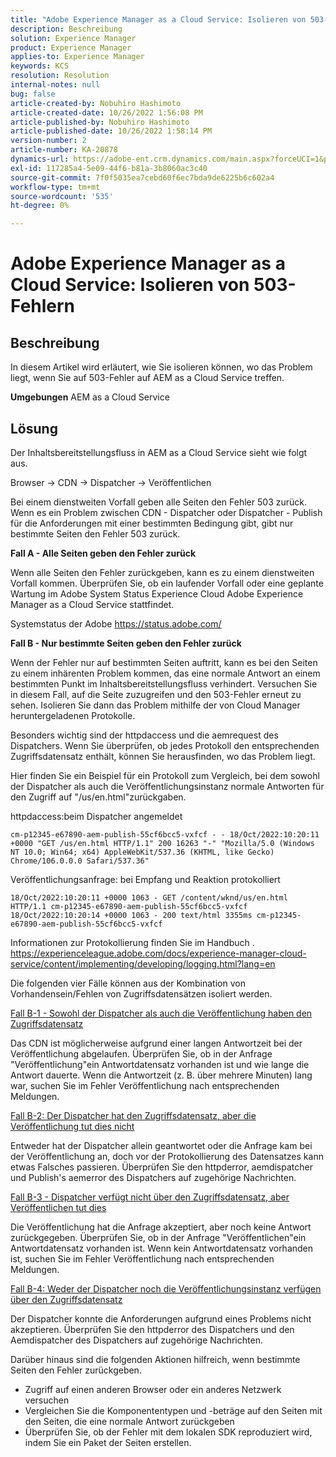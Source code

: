 ```yaml
---
title: "Adobe Experience Manager as a Cloud Service: Isolieren von 503-Fehlern"
description: Beschreibung
solution: Experience Manager
product: Experience Manager
applies-to: Experience Manager
keywords: KCS
resolution: Resolution
internal-notes: null
bug: false
article-created-by: Nobuhiro Hashimoto
article-created-date: 10/26/2022 1:56:08 PM
article-published-by: Nobuhiro Hashimoto
article-published-date: 10/26/2022 1:58:14 PM
version-number: 2
article-number: KA-20878
dynamics-url: https://adobe-ent.crm.dynamics.com/main.aspx?forceUCI=1&pagetype=entityrecord&etn=knowledgearticle&id=705a2aeb-3555-ed11-bba2-6045bd006b4b
exl-id: 117285a4-5e09-44f6-b81a-3b8060ac3c40
source-git-commit: 7f0f5035ea7cebd60f6ec7bda9de6225b6c602a4
workflow-type: tm+mt
source-wordcount: '535'
ht-degree: 0%

---
```


# Adobe Experience Manager as a Cloud Service: Isolieren von 503-Fehlern

## Beschreibung


In diesem Artikel wird erläutert, wie Sie isolieren können, wo das Problem liegt, wenn Sie auf 503-Fehler auf AEM as a Cloud Service treffen.

<b>Umgebungen</b>
AEM as a Cloud Service


## Lösung


Der Inhaltsbereitstellungsfluss in AEM as a Cloud Service sieht wie folgt aus.

Browser -> CDN -> Dispatcher -> Veröffentlichen

Bei einem dienstweiten Vorfall geben alle Seiten den Fehler 503 zurück. Wenn es ein Problem zwischen CDN - Dispatcher oder Dispatcher - Publish für die Anforderungen mit einer bestimmten Bedingung gibt, gibt nur bestimmte Seiten den Fehler 503 zurück.



<b>Fall A - Alle Seiten geben den Fehler zurück</b>

Wenn alle Seiten den Fehler zurückgeben, kann es zu einem dienstweiten Vorfall kommen. Überprüfen Sie, ob ein laufender Vorfall oder eine geplante Wartung im Adobe System Status Experience Cloud Adobe Experience Manager as a Cloud Service stattfindet.

Systemstatus der Adobe https://status.adobe.com/



<b>Fall B - Nur bestimmte Seiten geben den Fehler zurück</b>

Wenn der Fehler nur auf bestimmten Seiten auftritt, kann es bei den Seiten zu einem inhärenten Problem kommen, das eine normale Antwort an einem bestimmten Punkt im Inhaltsbereitstellungsfluss verhindert. Versuchen Sie in diesem Fall, auf die Seite zuzugreifen und den 503-Fehler erneut zu sehen. Isolieren Sie dann das Problem mithilfe der von Cloud Manager heruntergeladenen Protokolle.

Besonders wichtig sind der httpdaccess und die aemrequest des Dispatchers. Wenn Sie überprüfen, ob jedes Protokoll den entsprechenden Zugriffsdatensatz enthält, können Sie herausfinden, wo das Problem liegt.

Hier finden Sie ein Beispiel für ein Protokoll zum Vergleich, bei dem sowohl der Dispatcher als auch die Veröffentlichungsinstanz normale Antworten für den Zugriff auf &quot;/us/en.html&quot;zurückgaben.

httpdaccess:beim Dispatcher angemeldet


```
cm-p12345-e67890-aem-publish-55cf6bcc5-vxfcf - - 18/Oct/2022:10:20:11 +0000 "GET /us/en.html HTTP/1.1" 200 16263 "-" "Mozilla/5.0 (Windows NT 10.0; Win64; x64) AppleWebKit/537.36 (KHTML, like Gecko) Chrome/106.0.0.0 Safari/537.36"
```




Veröffentlichungsanfrage: bei Empfang und Reaktion protokolliert


```
18/Oct/2022:10:20:11 +0000 1063 - GET /content/wknd/us/en.html HTTP/1.1 cm-p12345-e67890-aem-publish-55cf6bcc5-vxfcf
18/Oct/2022:10:20:14 +0000 1063 - 200 text/html 3355ms cm-p12345-e67890-aem-publish-55cf6bcc5-vxfcf
```




Informationen zur Protokollierung finden Sie im Handbuch .
https://experienceleague.adobe.com/docs/experience-manager-cloud-service/content/implementing/developing/logging.html?lang=en



Die folgenden vier Fälle können aus der Kombination von Vorhandensein/Fehlen von Zugriffsdatensätzen isoliert werden.

<u>Fall B-1 - Sowohl der Dispatcher als auch die Veröffentlichung haben den Zugriffsdatensatz</u>

Das CDN ist möglicherweise aufgrund einer langen Antwortzeit bei der Veröffentlichung abgelaufen. Überprüfen Sie, ob in der Anfrage &quot;Veröffentlichung&quot;ein Antwortdatensatz vorhanden ist und wie lange die Antwort dauerte. Wenn die Antwortzeit (z. B. über mehrere Minuten) lang war, suchen Sie im Fehler Veröffentlichung nach entsprechenden Meldungen.

<u>Fall B-2: Der Dispatcher hat den Zugriffsdatensatz, aber die Veröffentlichung tut dies nicht</u>

Entweder hat der Dispatcher allein geantwortet oder die Anfrage kam bei der Veröffentlichung an, doch vor der Protokollierung des Datensatzes kann etwas Falsches passieren. Überprüfen Sie den httpderror, aemdispatcher und Publish&#39;s aemerror des Dispatchers auf zugehörige Nachrichten.

<u>Fall B-3 - Dispatcher verfügt nicht über den Zugriffsdatensatz, aber Veröffentlichen tut dies</u>

Die Veröffentlichung hat die Anfrage akzeptiert, aber noch keine Antwort zurückgegeben. Überprüfen Sie, ob in der Anfrage &quot;Veröffentlichen&quot;ein Antwortdatensatz vorhanden ist. Wenn kein Antwortdatensatz vorhanden ist, suchen Sie im Fehler Veröffentlichung nach entsprechenden Meldungen.

<u>Fall B-4: Weder der Dispatcher noch die Veröffentlichungsinstanz verfügen über den Zugriffsdatensatz</u>

Der Dispatcher konnte die Anforderungen aufgrund eines Problems nicht akzeptieren. Überprüfen Sie den httpderror des Dispatchers und den Aemdispatcher des Dispatchers auf zugehörige Nachrichten.



Darüber hinaus sind die folgenden Aktionen hilfreich, wenn bestimmte Seiten den Fehler zurückgeben.

- Zugriff auf einen anderen Browser oder ein anderes Netzwerk versuchen
- Vergleichen Sie die Komponententypen und -beträge auf den Seiten mit den Seiten, die eine normale Antwort zurückgeben
- Überprüfen Sie, ob der Fehler mit dem lokalen SDK reproduziert wird, indem Sie ein Paket der Seiten erstellen.
